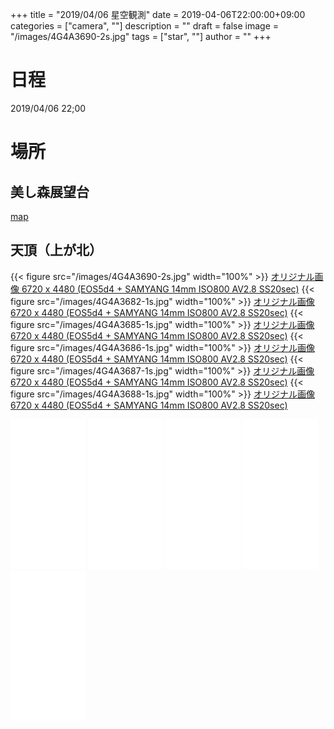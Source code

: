﻿+++
title = "2019/04/06 星空観測"
date = 2019-04-06T22:00:00+09:00
categories = ["camera", ""]
description = ""
draft = false
image = "/images/4G4A3690-2s.jpg"
tags = ["star", ""]
author = ""
+++

# 日程
2019/04/06 22;00

# 場所

## 美し森展望台

[map](https://www.google.co.jp/maps/place/%E7%BE%8E%E3%81%97%E6%A3%AE%E5%B1%95%E6%9C%9B%E5%8F%B0/@35.9345687,138.4184494,15.75z/data=!4m5!3m4!1s0x601c3feb64eebea3:0x18d66f3f5a91370b!8m2!3d35.9396396!4d138.420879?hl=ja)



## 天頂（上が北）
{{< figure src="/images/4G4A3690-2s.jpg" width="100%" >}}
<a href="/images/4G4A3690-2.JPG" target="_blank">オリジナル画像 6720 x 4480 (EOS5d4 + SAMYANG 14mm ISO800 AV2.8 SS20sec)</a>
{{< figure src="/images/4G4A3682-1s.jpg" width="100%" >}}
<a href="/images/4G4A3682-1.JPG" target="_blank">オリジナル画像 6720 x 4480 (EOS5d4 + SAMYANG 14mm ISO800 AV2.8 SS20sec)</a>
{{< figure src="/images/4G4A3685-1s.jpg" width="100%" >}}
<a href="/images/4G4A3685-1.JPG" target="_blank">オリジナル画像 6720 x 4480 (EOS5d4 + SAMYANG 14mm ISO800 AV2.8 SS20sec)</a>
{{< figure src="/images/4G4A3686-1s.jpg" width="100%" >}}
<a href="/images/4G4A3686-1.JPG" target="_blank">オリジナル画像 6720 x 4480 (EOS5d4 + SAMYANG 14mm ISO800 AV2.8 SS20sec)</a>
{{< figure src="/images/4G4A3687-1s.jpg" width="100%" >}}
<a href="/images/4G4A3687-1.JPG" target="_blank">オリジナル画像 6720 x 4480 (EOS5d4 + SAMYANG 14mm ISO800 AV2.8 SS20sec)</a>
{{< figure src="/images/4G4A3688-1s.jpg" width="100%" >}}
<a href="/images/4G4A3688-1.JPG" target="_blank">オリジナル画像 6720 x 4480 (EOS5d4 + SAMYANG 14mm ISO800 AV2.8 SS20sec)</a>



<iframe style="width:120px;height:240px;" marginwidth="0" marginheight="0" scrolling="no" frameborder="0" src="//rcm-fe.amazon-adsystem.com/e/cm?lt1=_blank&bc1=000000&IS2=1&bg1=FFFFFF&fc1=000000&lc1=0000FF&t=yokochi-22&o=9&p=8&l=as4&m=amazon&f=ifr&ref=as_ss_li_til&asins=B01KZ4XI36&linkId=93047b2236686939794ba3b551aa99e3"></iframe>

<iframe style="width:120px;height:240px;" marginwidth="0" marginheight="0" scrolling="no" frameborder="0" src="//rcm-fe.amazon-adsystem.com/e/cm?lt1=_blank&bc1=000000&IS2=1&bg1=FFFFFF&fc1=000000&lc1=0000FF&t=yokochi-22&o=9&p=8&l=as4&m=amazon&f=ifr&ref=as_ss_li_til&asins=B004CS2VMQ&linkId=7ca8674725882257be49f7f899db7dc0"></iframe>


<iframe style="width:120px;height:240px;" marginwidth="0" marginheight="0" scrolling="no" frameborder="0" src="//rcm-fe.amazon-adsystem.com/e/cm?lt1=_blank&bc1=000000&IS2=1&bg1=FFFFFF&fc1=000000&lc1=0000FF&t=yokochi-22&o=9&p=8&l=as4&m=amazon&f=ifr&ref=as_ss_li_til&asins=B01B2PSA76&linkId=cc3401b71bbb113259ec3d8cf86d2d66"></iframe>

<iframe style="width:120px;height:240px;" marginwidth="0" marginheight="0" scrolling="no" frameborder="0" src="//rcm-fe.amazon-adsystem.com/e/cm?lt1=_blank&bc1=000000&IS2=1&bg1=FFFFFF&fc1=000000&lc1=0000FF&t=yokochi-22&o=9&p=8&l=as4&m=amazon&f=ifr&ref=as_ss_li_til&asins=B00007EEA4&linkId=a7dbaf6ae5a238d332efe8606402169f"></iframe>

<iframe style="width:120px;height:240px;" marginwidth="0" marginheight="0" scrolling="no" frameborder="0" src="//rcm-fe.amazon-adsystem.com/e/cm?lt1=_blank&bc1=000000&IS2=1&bg1=FFFFFF&fc1=000000&lc1=0000FF&t=yokochi-22&o=9&p=8&l=as4&m=amazon&f=ifr&ref=as_ss_li_til&asins=B01MXKZN2U&linkId=51367225244b85174a589512695c189a"></iframe>